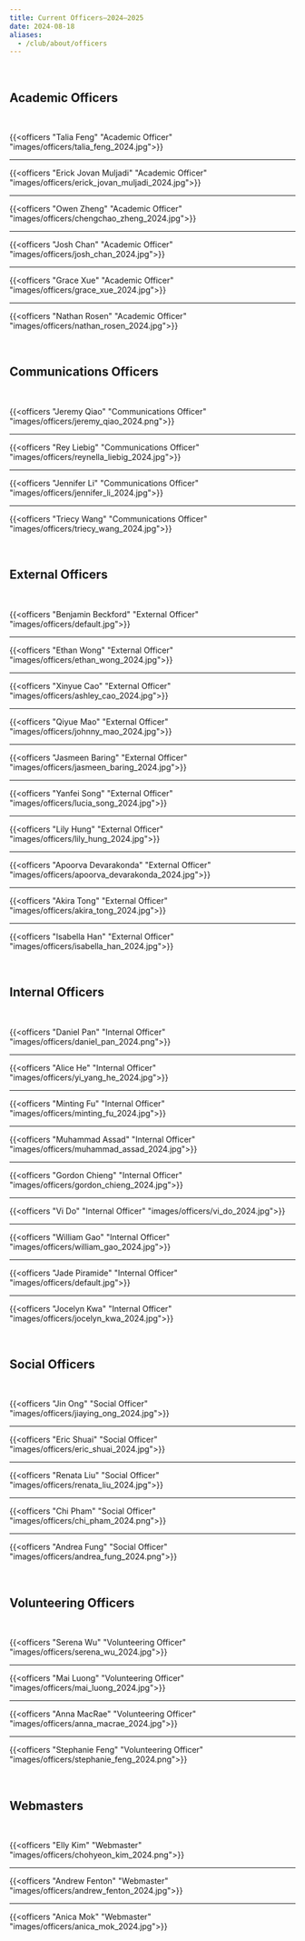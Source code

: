```yaml
---
title: Current Officers—2024–2025
date: 2024-08-18
aliases:
  - /club/about/officers
---
```


<br/>

## Academic Officers

<br/>

{{<officers "Talia Feng" "Academic Officer" "images/officers/talia_feng_2024.jpg">}}

---

{{<officers "Erick Jovan Muljadi" "Academic Officer" "images/officers/erick_jovan_muljadi_2024.jpg">}}

---

{{<officers "Owen Zheng" "Academic Officer" "images/officers/chengchao_zheng_2024.jpg">}}

---

{{<officers "Josh Chan" "Academic Officer" "images/officers/josh_chan_2024.jpg">}}

---

{{<officers "Grace Xue" "Academic Officer" "images/officers/grace_xue_2024.jpg">}}

---

{{<officers "Nathan Rosen" "Academic Officer" "images/officers/nathan_rosen_2024.jpg">}}

<br/>

## Communications Officers

<br/>

{{<officers "Jeremy Qiao" "Communications Officer" "images/officers/jeremy_qiao_2024.png">}}

---

{{<officers "Rey Liebig" "Communications Officer" "images/officers/reynella_liebig_2024.jpg">}}

---

{{<officers "Jennifer Li" "Communications Officer" "images/officers/jennifer_li_2024.jpg">}}

---

{{<officers "Triecy Wang" "Communications Officer" "images/officers/triecy_wang_2024.jpg">}}

<br/>

## External Officers

<br/>

{{<officers "Benjamin Beckford" "External Officer" "images/officers/default.jpg">}}

---

{{<officers "Ethan Wong" "External Officer" "images/officers/ethan_wong_2024.jpg">}}

---

{{<officers "Xinyue Cao" "External Officer" "images/officers/ashley_cao_2024.jpg">}}

---

{{<officers "Qiyue Mao" "External Officer" "images/officers/johnny_mao_2024.jpg">}}

---

{{<officers "Jasmeen Baring" "External Officer" "images/officers/jasmeen_baring_2024.jpg">}}

---

{{<officers "Yanfei Song" "External Officer" "images/officers/lucia_song_2024.jpg">}}

---

{{<officers "Lily Hung" "External Officer" "images/officers/lily_hung_2024.jpg">}}

---

{{<officers "Apoorva Devarakonda" "External Officer" "images/officers/apoorva_devarakonda_2024.jpg">}}

---

{{<officers "Akira Tong" "External Officer" "images/officers/akira_tong_2024.jpg">}}

---

{{<officers "Isabella Han" "External Officer" "images/officers/isabella_han_2024.jpg">}}

<br/>

## Internal Officers

<br/>

{{<officers "Daniel Pan" "Internal Officer" "images/officers/daniel_pan_2024.png">}}

---

{{<officers "Alice He" "Internal Officer" "images/officers/yi_yang_he_2024.jpg">}}

---

{{<officers "Minting Fu" "Internal Officer" "images/officers/minting_fu_2024.jpg">}}

---

{{<officers "Muhammad Assad" "Internal Officer" "images/officers/muhammad_assad_2024.jpg">}}

---

{{<officers "Gordon Chieng" "Internal Officer" "images/officers/gordon_chieng_2024.jpg">}}

---

{{<officers "Vi Do" "Internal Officer" "images/officers/vi_do_2024.jpg">}}

---

{{<officers "William Gao" "Internal Officer" "images/officers/william_gao_2024.jpg">}}

---

{{<officers "Jade Piramide" "Internal Officer" "images/officers/default.jpg">}}

---

{{<officers "Jocelyn Kwa" "Internal Officer" "images/officers/jocelyn_kwa_2024.jpg">}}

<br/>

## Social Officers

<br/>

{{<officers "Jin Ong" "Social Officer" "images/officers/jiaying_ong_2024.jpg">}}

---

{{<officers "Eric Shuai" "Social Officer" "images/officers/eric_shuai_2024.jpg">}}

---

{{<officers "Renata Liu" "Social Officer" "images/officers/renata_liu_2024.jpg">}}

---

{{<officers "Chi Pham" "Social Officer" "images/officers/chi_pham_2024.png">}}

---

{{<officers "Andrea Fung" "Social Officer" "images/officers/andrea_fung_2024.png">}}

<br/>

## Volunteering Officers

<br/>

{{<officers "Serena Wu" "Volunteering Officer" "images/officers/serena_wu_2024.jpg">}}

---

{{<officers "Mai Luong" "Volunteering Officer" "images/officers/mai_luong_2024.jpg">}}

---

{{<officers "Anna MacRae" "Volunteering Officer" "images/officers/anna_macrae_2024.jpg">}}

---

{{<officers "Stephanie Feng" "Volunteering Officer" "images/officers/stephanie_feng_2024.png">}}

<br/>

## Webmasters

<br/>

{{<officers "Elly Kim" "Webmaster" "images/officers/chohyeon_kim_2024.png">}}

---

{{<officers "Andrew Fenton" "Webmaster" "images/officers/andrew_fenton_2024.jpg">}}

---

{{<officers "Anica Mok" "Webmaster" "images/officers/anica_mok_2024.jpg">}}
